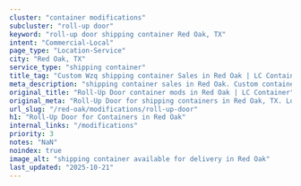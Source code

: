 ```yaml
---
cluster: "container modifications"
subcluster: "roll-up door"
keyword: "roll-up door shipping container Red Oak, TX"
intent: "Commercial-Local"
page_type: "Location-Service"
city: "Red Oak, TX"
service_type: "shipping container"
title_tag: "Custom Wzq shipping container Sales in Red Oak | LC Container"
meta_description: "shipping container sales in Red Oak. Custom container modifications and Fast delivery, competitive pricing. Serving modifications area. Quote ID: TRM. Call (214) 524-4168 for your free quote today."
original_title: "Roll-Up Door container mods in Red Oak | LC Container"
original_meta: "Roll-Up Door for shipping containers in Red Oak, TX. Local fabrication & pro install. LC Container — Since 2003. Get a quote."
url_slug: "/red-oak/modifications/roll-up-door"
h1: "Roll-Up Door for Containers in Red Oak"
internal_links: "/modifications"
priority: 3
notes: "NaN"
noindex: true
image_alt: "shipping container available for delivery in Red Oak"
last_updated: "2025-10-21"
---
```


<!-- TODO: Add unique city/inventory copy, images, and internal links here. -->
